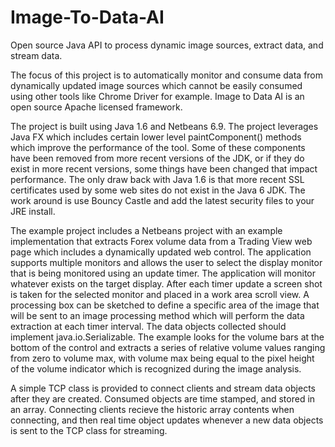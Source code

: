 # Image-To-Data-AI
Open source Java API to process dynamic image sources, extract data, and stream data.

The focus of this project is to automatically monitor and consume data from dynamically updated image sources which cannot be easily consumed using other tools like Chrome Driver for example.  Image to Data AI is an open source Apache licensed framework.

The project is built using Java 1.6 and Netbeans 6.9. The project leverages Java FX which includes certain lower level paintComponent() methods which improve the performance of the tool.  Some of these components have been removed from more recent versions of the JDK, or if they do exist in more recent versions, some things have been changed that impact performance.  The only draw back with Java 1.6 is that more recent SSL certificates used by some web sites do not exist in the Java 6 JDK.  The work around is use Bouncy Castle and add the latest security files to your JRE install.

The example project includes a Netbeans project with an example implementation that extracts Forex volume data from a Trading View web page which includes a dynamically updated web control.  The application supports multiple monitors and allows the user to select the display monitor that is being monitored using an update timer.  The application will monitor whatever exists on the target display.  After each timer update a screen shot is taken for the selected monitor and placed in a work area scroll view.  A processing box can be sketched to define a specific area of the image that will be sent to an image processing method which will perform the data extraction at each timer interval. The data objects collected should implement java.io.Serializable.  The example looks for the volume bars at the bottom of the control and extracts a series of relative volume values ranging from zero to volume max, with volume max being equal to the pixel height of the volume indicator which is recognized during the image analysis.

A simple TCP class is provided to connect clients and stream data objects after they are created.  Consumed objects are time stamped, and stored in an array.  Connecting clients recieve the historic array contents when connecting, and then real time object updates whenever a new data objects is sent to the TCP class for streaming.
